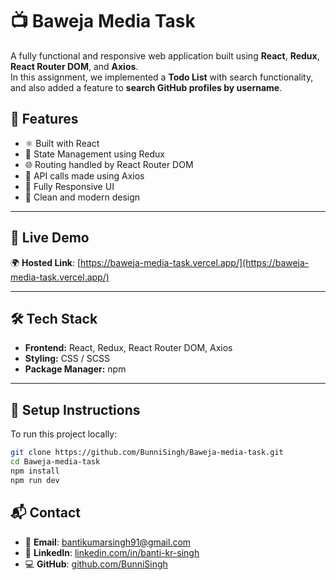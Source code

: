 # 📺 Baweja Media Task

A fully functional and responsive web application built using **React**, **Redux**, **React Router DOM**, and **Axios**.  
In this assignment, we implemented a **Todo List** with search functionality, and also added a feature to **search GitHub profiles by username**.

## 🚀 Features

- ⚛️ Built with React  
- 🔄 State Management using Redux  
- 🌐 Routing handled by React Router DOM  
- 📡 API calls made using Axios  
- 📱 Fully Responsive UI  
- 🎨 Clean and modern design

---

## 🚀 Live Demo

🌍 **Hosted Link**: [https://baweja-media-task.vercel.app/](https://baweja-media-task.vercel.app/)

---

## 🛠️ Tech Stack
- **Frontend:** React, Redux, React Router DOM, Axios  
- **Styling:** CSS / SCSS  
- **Package Manager:** npm


---

## 🔧 Setup Instructions

To run this project locally:

```bash
git clone https://github.com/BunniSingh/Baweja-media-task.git
cd Baweja-media-task
npm install
npm run dev

```
## 📬 Contact

- 📧 **Email**: [bantikumarsingh91@gmail.com](mailto:bantikumarsingh91@gmail.com)  
- 💼 **LinkedIn**: [linkedin.com/in/banti-kr-singh](https://www.linkedin.com/in/banti-kr-singh)  
- 💻 **GitHub**: [github.com/BunniSingh](https://github.com/BunniSingh)

